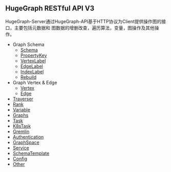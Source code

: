 ## HugeGraph RESTful API V3

HugeGraph-Server通过HugeGraph-API基于HTTP协议为Client提供操作图的接口，主要包括元数据和
图数据的增删改查，遍历算法，变量，图操作及其他操作。

- Graph Schema
  - [Schema](restful-api-v3/schema.md)
  - [PropertyKey](restful-api-v3/propertykey.md)
  - [VertexLabel](restful-api-v3/vertexlabel.md)
  - [EdgeLabel](restful-api-v3/edgelabel.md)
  - [IndexLabel](restful-api-v3/indexlabel.md)
  - [Rebuild](restful-api-v3/rebuild.md)
- Graph Vertex & Edge
  - [Vertex](restful-api-v3/vertex.md)
  - [Edge](restful-api-v3/edge.md)
- [Traverser](restful-api-v3/traverser.md)
- [Rank](restful-api-v3/rank.md)
- [Variable](restful-api-v3/variable.md)
- [Graphs](restful-api-v3/graphs.md)
- [Task](restful-api-v3/task.md)
- [K8sTask](restful-api-v3/k8stask.md)
- [Gremlin](restful-api-v3/gremlin.md)
- [Authentication](restful-api-v3/auth.md)
- [GraphSpace](restful-api-v3/graphspace.md)
- [Service](restful-api-v3/service.md)
- [SchemaTemplate](restful-api-v3/schematemplate.md)
- [Config](restful-api-v3/config.md)
- [Other](restful-api-v3/other.md)
